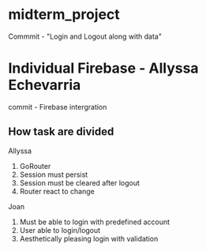# midterm_project
Commmit - "Login and Logout along with data"

# Individual Firebase - Allyssa Echevarria
commit - Firebase intergration

## How task are divided

Allyssa
1. GoRouter
2. Session must persist 
3. Session must be cleared after logout
4. Router react to change 

Joan
1. Must be able to login with predefined account
2. User able to login/logout
3. Aesthetically pleasing login with validation

